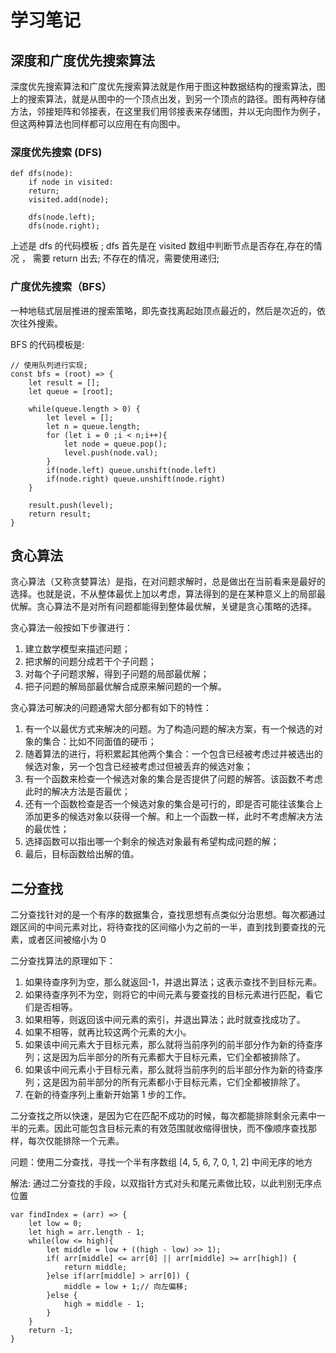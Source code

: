 # 学习笔记

## 深度和广度优先搜索算法

深度优先搜索算法和广度优先搜索算法就是作用于图这种数据结构的搜索算法，图上的搜索算法，就是从图中的一个顶点出发，到另一个顶点的路径。图有两种存储方法，邻接矩阵和邻接表，在这里我们用邻接表来存储图，并以无向图作为例子，但这两种算法也同样都可以应用在有向图中。

### 深度优先搜索 (DFS)

```
def dfs(node):
    if node in visited:
    return;
    visited.add(node);

    dfs(node.left);
    dfs(node.right);
```

上述是 dfs 的代码模板 ;
dfs 首先是在 visited 数组中判断节点是否存在,存在的情况 ， 需要 return 出去; 不存在的情况，需要使用递归;

### 广度优先搜索（BFS）

一种地毯式层层推进的搜索策略，即先查找离起始顶点最近的，然后是次近的，依次往外搜索。

BFS 的代码模板是:

```
// 使用队列进行实现;
const bfs = (root) => {
    let result = [];
    let queue = [root];

    while(queue.length > 0) {
        let level = [];
        let n = queue.length;
        for (let i = 0 ;i < n;i++){
            let node = queue.pop();
            level.push(node.val);
        }
        if(node.left) queue.unshift(node.left)
        if(node.right) queue.unshift(node.right)
    }

    result.push(level);
    return result;
}
```

## 贪心算法

贪心算法（又称贪婪算法）是指，在对问题求解时，总是做出在当前看来是最好的选择。也就是说，不从整体最优上加以考虑，算法得到的是在某种意义上的局部最优解。贪心算法不是对所有问题都能得到整体最优解，关键是贪心策略的选择。

贪心算法一般按如下步骤进行：

1. 建立数学模型来描述问题；
2. 把求解的问题分成若干个子问题；
3. 对每个子问题求解，得到子问题的局部最优解；
4. 把子问题的解局部最优解合成原来解问题的一个解。

贪心算法可解决的问题通常大部分都有如下的特性：

1. 有一个以最优方式来解决的问题。为了构造问题的解决方案，有一个候选的对象的集合：比如不同面值的硬币；
2. 随着算法的进行，将积累起其他两个集合：一个包含已经被考虑过并被选出的候选对象，另一个包含已经被考虑过但被丢弃的候选对象；
3. 有一个函数来检查一个候选对象的集合是否提供了问题的解答。该函数不考虑此时的解决方法是否最优；
4. 还有一个函数检查是否一个候选对象的集合是可行的，即是否可能往该集合上添加更多的候选对象以获得一个解。和上一个函数一样，此时不考虑解决方法的最优性；
5. 选择函数可以指出哪一个剩余的候选对象最有希望构成问题的解；
6. 最后，目标函数给出解的值。

## 二分查找

二分查找针对的是一个有序的数据集合，查找思想有点类似分治思想。每次都通过跟区间的中间元素对比，将待查找的区间缩小为之前的一半，直到找到要查找的元素，或者区间被缩小为 0

二分查找算法的原理如下：

1. 如果待查序列为空，那么就返回-1，并退出算法；这表示查找不到目标元素。
2. 如果待查序列不为空，则将它的中间元素与要查找的目标元素进行匹配，看它们是否相等。
3. 如果相等，则返回该中间元素的索引，并退出算法；此时就查找成功了。
4. 如果不相等，就再比较这两个元素的大小。
5. 如果该中间元素大于目标元素，那么就将当前序列的前半部分作为新的待查序列；这是因为后半部分的所有元素都大于目标元素，它们全都被排除了。
6. 如果该中间元素小于目标元素，那么就将当前序列的后半部分作为新的待查序列；这是因为前半部分的所有元素都小于目标元素，它们全都被排除了。
7. 在新的待查序列上重新开始第 1 步的工作。

二分查找之所以快速，是因为它在匹配不成功的时候，每次都能排除剩余元素中一半的元素。因此可能包含目标元素的有效范围就收缩得很快，而不像顺序查找那样，每次仅能排除一个元素。

问题：使用二分查找，寻找一个半有序数组 [4, 5, 6, 7, 0, 1, 2] 中间无序的地方

解法: 通过二分查找的手段，以双指针方式对头和尾元素做比较，以此判别无序点位置

```
var findIndex = (arr) => {
    let low = 0;
    let high = arr.length - 1;
    while(low <= high){
        let middle = low + ((high - low) >> 1);
        if( arr[middle] <= arr[0] || arr[middle] >= arr[high]) {
            return middle;
        }else if(arr[middle] > arr[0]) {
            middle = low + 1;// 向左偏移;
        }else {
            high = middle - 1;
        }
    }
    return -1;
}
```
